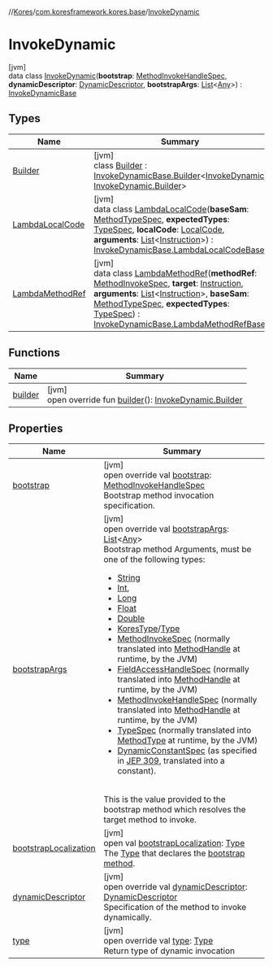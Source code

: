 //[Kores](../../../index.md)/[com.koresframework.kores.base](../index.md)/[InvokeDynamic](index.md)

# InvokeDynamic

[jvm]\
data class [InvokeDynamic](index.md)(**bootstrap**: [MethodInvokeHandleSpec](../../com.koresframework.kores.common/-method-invoke-handle-spec/index.md), **dynamicDescriptor**: [DynamicDescriptor](../../com.koresframework.kores.common/-dynamic-descriptor/index.md), **bootstrapArgs**: [List](https://kotlinlang.org/api/latest/jvm/stdlib/kotlin.collections/-list/index.html)<[Any](https://kotlinlang.org/api/latest/jvm/stdlib/kotlin/-any/index.html)>) : [InvokeDynamicBase](../-invoke-dynamic-base/index.md)

## Types

| Name | Summary |
|---|---|
| [Builder](-builder/index.md) | [jvm]<br>class [Builder](-builder/index.md) : [InvokeDynamicBase.Builder](../-invoke-dynamic-base/-builder/index.md)<[InvokeDynamic](index.md), [InvokeDynamic.Builder](-builder/index.md)> |
| [LambdaLocalCode](-lambda-local-code/index.md) | [jvm]<br>data class [LambdaLocalCode](-lambda-local-code/index.md)(**baseSam**: [MethodTypeSpec](../../com.koresframework.kores.common/-method-type-spec/index.md), **expectedTypes**: [TypeSpec](../-type-spec/index.md), **localCode**: [LocalCode](../-local-code/index.md), **arguments**: [List](https://kotlinlang.org/api/latest/jvm/stdlib/kotlin.collections/-list/index.html)<[Instruction](../../com.koresframework.kores/-instruction/index.md)>) : [InvokeDynamicBase.LambdaLocalCodeBase](../-invoke-dynamic-base/-lambda-local-code-base/index.md) |
| [LambdaMethodRef](-lambda-method-ref/index.md) | [jvm]<br>data class [LambdaMethodRef](-lambda-method-ref/index.md)(**methodRef**: [MethodInvokeSpec](../../com.koresframework.kores.common/-method-invoke-spec/index.md), **target**: [Instruction](../../com.koresframework.kores/-instruction/index.md), **arguments**: [List](https://kotlinlang.org/api/latest/jvm/stdlib/kotlin.collections/-list/index.html)<[Instruction](../../com.koresframework.kores/-instruction/index.md)>, **baseSam**: [MethodTypeSpec](../../com.koresframework.kores.common/-method-type-spec/index.md), **expectedTypes**: [TypeSpec](../-type-spec/index.md)) : [InvokeDynamicBase.LambdaMethodRefBase](../-invoke-dynamic-base/-lambda-method-ref-base/index.md) |

## Functions

| Name | Summary |
|---|---|
| [builder](builder.md) | [jvm]<br>open override fun [builder](builder.md)(): [InvokeDynamic.Builder](-builder/index.md) |

## Properties

| Name | Summary |
|---|---|
| [bootstrap](bootstrap.md) | [jvm]<br>open override val [bootstrap](bootstrap.md): [MethodInvokeHandleSpec](../../com.koresframework.kores.common/-method-invoke-handle-spec/index.md)<br>Bootstrap method invocation specification. |
| [bootstrapArgs](bootstrap-args.md) | [jvm]<br>open override val [bootstrapArgs](bootstrap-args.md): [List](https://kotlinlang.org/api/latest/jvm/stdlib/kotlin.collections/-list/index.html)<[Any](https://kotlinlang.org/api/latest/jvm/stdlib/kotlin/-any/index.html)><br>Bootstrap method Arguments, must be one of the following types:<br><ul><li>[String](https://kotlinlang.org/api/latest/jvm/stdlib/kotlin/-string/index.html)</li><li>[Int](https://kotlinlang.org/api/latest/jvm/stdlib/kotlin/-int/index.html),</li><li>[Long](https://kotlinlang.org/api/latest/jvm/stdlib/kotlin/-long/index.html)</li><li>[Float](https://kotlinlang.org/api/latest/jvm/stdlib/kotlin/-float/index.html)</li><li>[Double](https://kotlinlang.org/api/latest/jvm/stdlib/kotlin/-double/index.html)</li><li>[KoresType](../../com.koresframework.kores.type/-kores-type/index.md)/[Type](https://docs.oracle.com/javase/8/docs/api/java/lang/reflect/Type.html)</li><li>[MethodInvokeSpec](../../com.koresframework.kores.common/-method-invoke-spec/index.md) (normally translated into [MethodHandle](https://docs.oracle.com/javase/8/docs/api/java/lang/invoke/MethodHandle.html) at runtime, by the JVM)</li><li>[FieldAccessHandleSpec](../../com.koresframework.kores.common/-field-access-handle-spec/index.md) (normally translated into [MethodHandle](https://docs.oracle.com/javase/8/docs/api/java/lang/invoke/MethodHandle.html) at runtime, by the JVM)</li><li>[MethodInvokeHandleSpec](../../com.koresframework.kores.common/-method-invoke-handle-spec/index.md) (normally translated into [MethodHandle](https://docs.oracle.com/javase/8/docs/api/java/lang/invoke/MethodHandle.html) at runtime, by the JVM)</li><li>[TypeSpec](../-type-spec/index.md) (normally translated into [MethodType](https://docs.oracle.com/javase/8/docs/api/java/lang/invoke/MethodType.html) at runtime, by the JVM)</li><li>[DynamicConstantSpec](../../com.koresframework.kores.common/-dynamic-constant-spec/index.md) (as specified in [JEP 309](https://openjdk.java.net/jeps/309), translated into a constant).</li></ul><br>This is the value provided to the bootstrap method which resolves the target method to invoke. |
| [bootstrapLocalization](index.md#-1467954261%2FProperties%2F-1216412040) | [jvm]<br>open val [bootstrapLocalization](index.md#-1467954261%2FProperties%2F-1216412040): [Type](https://docs.oracle.com/javase/8/docs/api/java/lang/reflect/Type.html)<br>The [Type](https://docs.oracle.com/javase/8/docs/api/java/lang/reflect/Type.html) that declares the [bootstrap method](../-invoke-dynamic-base/bootstrap.md). |
| [dynamicDescriptor](dynamic-descriptor.md) | [jvm]<br>open override val [dynamicDescriptor](dynamic-descriptor.md): [DynamicDescriptor](../../com.koresframework.kores.common/-dynamic-descriptor/index.md)<br>Specification of the method to invoke dynamically. |
| [type](index.md#-182504722%2FProperties%2F-1216412040) | [jvm]<br>open override val [type](index.md#-182504722%2FProperties%2F-1216412040): [Type](https://docs.oracle.com/javase/8/docs/api/java/lang/reflect/Type.html)<br>Return type of dynamic invocation |
